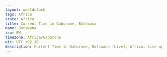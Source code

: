 ```yaml
---
layout: worldclock
tags: Africa
state: Africa
title: Current Time in Gaborone, Botswana
name: Botswana
iso: BW
timezone: Africa/Gaborone
utc: UTC +02:10
description: Current Time in Gaborone, Botswana [Live], Africa. Live update now time in Gaborone, timezone Africa/Gaborone, UTC +02:10, Country ISO code & Current Local Time.
---
```


